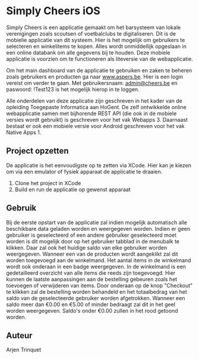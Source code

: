 # Simply Cheers iOS

Simply Cheers is een applicatie gemaakt om het barsysteem van lokale verenigingen zoals scoutsen of voetbalclubs te digitaliseren. Dit is de mobielie applicatie van dit systeem. Hier is het mogelijk om gebruikers te selecteren en winkelitems te kopen. Alles wordt onmiddellijk opgeslaan in een online databank om alle gegevens bij te houden. Deze mobiele applicatie is voorzien om te functioneren als liteversie van de webapplicatie.

Om het main dashboard van de applicatie te gebruiken en zaken te beheren zoals gebruikers en producten ga naar www.aspers.be. Hier is een login vereist om verder te gaan. Met gebruikersnaam: admin@cheers.be en paswoord: !Test123 is het mogelijk hierop in te loggen. 

Alle onderdelen van deze applicatie zijn geschreven in het kader van de opleiding Toegepaste Informatica aan HoGent. De zelf ontwikkelde online webapplicatie samen met bijhorende REST API (die ook in de mobiele versies wordt gebruikt) is geschreven voor het vak Webapps 3. Daarnaast bestaat er ook een mobiele versie voor Android geschreven voor het vak Native Apps 1.

## Project opzetten

De applicatie is het eenvoudigste op te zetten via XCode. Hier kan je kiezen om via een emulator of fysiek apparaat de applicatie te draaien. 

1. Clone het project in XCode
2. Build en run de applicatie op gewenst apparaat

## Gebruik

Bij de eerste opstart van de applicatie zal indien mogelijk automatisch alle beschikbare data geladen worden en weergegeven worden. Indien er geen gebruiker is geselecteerd of een andere gebruiker geselecteerd moet worden is dit mogelijk door op het gebruiker tabblad in de menubalk te klikken. Daar zal ook het huidige saldo van elke gebruiker worden weergegeven. Wanneer een van de producten wordt aangeklikt zal dit worden toegevoegd aan de winkelmand. Het aantal items in de winkelmand wordt ook onderaan in een badge weergegeven. In de winkelmand is een gedetailleerd overzicht van alle items die reeds zijn toegevoegd. Hier kunnen de laatste aanpassingen aan de bestelling gebeuren zoals het toevoegen of verwijderen van items. Door onderaan op de knop "Checkout" te klikken zal de bestelling worden behandeld en het totaalbedrag van het saldo van de geselecteerde gebruiker worden afgetrokken. Wanneer een saldo meer dan €0.00 en €5.00 of minder bedraagt zal dit in het geel worden weergegeven. Saldo's onder €0.00 zullen in het rood getoond worden.

## Auteur

Arjen Trinquet
